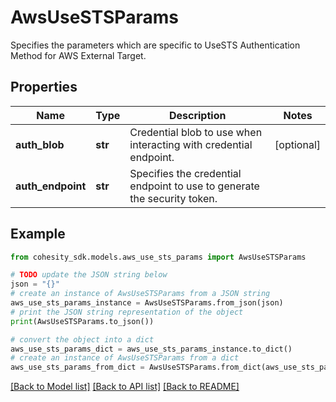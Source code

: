 # AwsUseSTSParams

Specifies the parameters which are specific to UseSTS Authentication Method for AWS External Target.

## Properties

Name | Type | Description | Notes
------------ | ------------- | ------------- | -------------
**auth_blob** | **str** | Credential blob to use when interacting with credential endpoint. | [optional] 
**auth_endpoint** | **str** | Specifies the credential endpoint to use to generate the security token. | 

## Example

```python
from cohesity_sdk.models.aws_use_sts_params import AwsUseSTSParams

# TODO update the JSON string below
json = "{}"
# create an instance of AwsUseSTSParams from a JSON string
aws_use_sts_params_instance = AwsUseSTSParams.from_json(json)
# print the JSON string representation of the object
print(AwsUseSTSParams.to_json())

# convert the object into a dict
aws_use_sts_params_dict = aws_use_sts_params_instance.to_dict()
# create an instance of AwsUseSTSParams from a dict
aws_use_sts_params_from_dict = AwsUseSTSParams.from_dict(aws_use_sts_params_dict)
```
[[Back to Model list]](../README.md#documentation-for-models) [[Back to API list]](../README.md#documentation-for-api-endpoints) [[Back to README]](../README.md)


